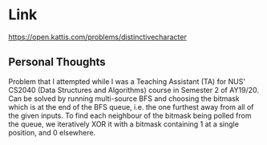 # Link

https://open.kattis.com/problems/distinctivecharacter

## Personal Thoughts

Problem that I attempted while I was a Teaching Assistant (TA) for NUS' CS2040 (Data Structures and Algorithms) course in Semester 2 of AY19/20. Can be solved by running multi-source BFS and choosing the bitmask which is at the end of the BFS queue, i.e. the one furthest away from all of the given inputs. To find each neighbour of the bitmask being polled from the queue, we iteratively XOR it with a bitmask containing 1 at a single position, and 0 elsewhere.

